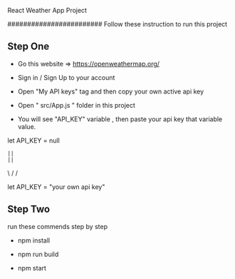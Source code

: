 React Weather App Project

########################
Follow these instruction to run this project 

## Step One ##

- Go  this website => https://openweathermap.org/

- Sign in / Sign Up to your account 

- Open "My API keys" tag and then copy your own active api key 

- Open " src/App.js " folder in this project

- You will see "API_KEY" variable , then paste your api key that variable value.

 let API_KEY = null

    ||
    ||
   \  /
    \/

let API_KEY = "your own api key"


## Step Two ##

run these commends step by step

* npm install

* npm run build 

* npm start
